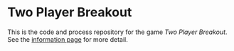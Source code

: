 # Two Player Breakout

This is the code and process repository for the game *Two Player Breakout*. See the [information page](info/) for more detail.
